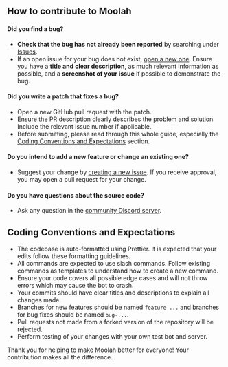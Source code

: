 ## How to contribute to Moolah

#### **Did you find a bug?**

- **Check that the bug has not already been reported** by searching under [Issues](https://github.com/abbyjng/Moolah/issues).
- If an open issue for your bug does not exist, [open a new one](https://github.com/abbyjng/Moolah/issues/new). Ensure you have a **title and clear description**, as much relevant information as possible, and a **screenshot of your issue** if possible to demonstrate the bug.

#### **Did you write a patch that fixes a bug?**

- Open a new GitHub pull request with the patch.
- Ensure the PR description clearly describes the problem and solution. Include the relevant issue number if applicable.
- Before submitting, please read through this whole guide, especially the [Coding Conventions and Expectations](#coding-conventions-and-expectations) section.

#### **Do you intend to add a new feature or change an existing one?**

- Suggest your change by [creating a new issue](https://github.com/abbyjng/Moolah/issues/new). If you receive approval, you may open a pull request for your change.

#### **Do you have questions about the source code?**

- Ask any question in the [community Discord server](https://discord.gg/78EPUxMxt2).

## Coding Conventions and Expectations

- The codebase is auto-formatted using Prettier. It is expected that your edits follow these formatting guidelines.
- All commands are expected to use slash commands. Follow existing commands as templates to understand how to create a new command.
- Ensure your code covers all possible edge cases and will not throw errors which may cause the bot to crash.
- Your commits should have clear titles and descriptions to explain all changes made.
- Branches for new features should be named `feature-...` and branches for bug fixes should be named `bug-...`.
- Pull requests not made from a forked version of the repository will be rejected.
- Perform testing of your changes with your own test bot and server.

Thank you for helping to make Moolah better for everyone! Your contribution makes all the difference.
